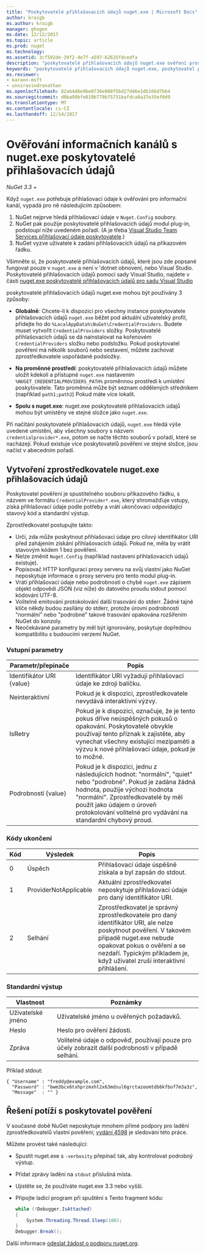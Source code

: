 ```yaml
---
title: "Poskytovatelé přihlašovacích údajů nuget.exe | Microsoft Docs"
author: kraigb
ms.author: kraigb
manager: ghogen
ms.date: 12/12/2017
ms.topic: article
ms.prod: nuget
ms.technology: 
ms.assetid: 3cf592de-39f2-4e7f-a597-62635fdcedfa
description: "poskytovatelé přihlašovacích údajů nuget.exe ověření prostřednictvím informačního kanálu a jsou implementované jako příkazového řádku spustitelné soubory, které dodržují konvence konkrétní prostředí."
keywords: "poskytovatelé přihlašovacích údajů nuget.exe, poskytovatel pověření rozhraní API, ověřování pomocí informačního kanálu, ověřování pomocí Galerie"
ms.reviewer:
- karann-msft
- unniravindranathan
ms.openlocfilehash: 82ab4d6e9be0736e008f5bd27d46e1db166d7bb4
ms.sourcegitcommit: d0ba99bfe019b779b75731bafdca8a37e35ef0d9
ms.translationtype: MT
ms.contentlocale: cs-CZ
ms.lasthandoff: 12/14/2017
---
```

# <a name="authenticating-feeds-with-nugetexe-credential-providers"></a>Ověřování informačních kanálů s nuget.exe poskytovatelé přihlašovacích údajů

*NuGet 3.3 +*

Když `nuget.exe` potřebuje přihlašovací údaje k ověřování pro informační kanál, vypadá pro ně následujícím způsobem:

1. NuGet nejprve hledá přihlašovací údaje v `Nuget.Config` soubory.
1. NuGet pak použije poskytovatelé přihlašovacích údajů modul plug-in, podstoupí níže uvedeném pořadí. (A je třeba [Visual Studio Team Services přihlašovací údaje poskytovatele](https://www.visualstudio.com/docs/package/get-started/nuget/auth#vsts-credential-provider).)
1. NuGet vyzve uživatele k zadání přihlašovacích údajů na příkazovém řádku.

Všimněte si, že poskytovatelé přihlašovacích údajů, které jsou zde popsané fungovat pouze v `nuget.exe` a není v 'dotnet obnovení, nebo Visual Studio. Poskytovatelé přihlašovacích údajů pomocí sady Visual Studio, najdete v části [nuget.exe poskytovatelé přihlašovacích údajů pro sadu Visual Studio](nuget-credential-providers-for-visual-studio.md)

poskytovatelé přihlašovacích údajů nuget.exe mohou být používány 3 způsoby:

- **Globálně**: Chcete-li k dispozici pro všechny instance poskytovatele přihlašovacích údajů `nuget.exe` běžet pod aktuální uživatelský profil, přidejte ho do `%LocalAppData%\NuGet\CredentialProviders`. Budete muset vytvořit `CredentialProviders` složky. Poskytovatelé přihlašovacích údajů se dá nainstalovat na kořenovém `CredentialProviders` složku nebo podsložku. Pokud poskytovatel pověření má několik souborů nebo sestavení, můžete zachovat zprostředkovatele uspořádané podsložky.

- **Na proměnné prostředí**: poskytovatelé přihlašovacích údajů můžete uložit kdekoli a přístupné `nuget.exe` nastavením `%NUGET_CREDENTIALPROVIDERS_PATH%` proměnnou prostředí k umístění poskytovatele. Tato proměnná může být seznam oddělených středníkem (například `path1;path2`) Pokud máte více lokalit.

- **Spolu s nuget.exe**: nuget.exe poskytovatelé přihlašovacích údajů mohou být umístěny ve stejné složce jako `nuget.exe`.

Při načítání poskytovatelé přihlašovacích údajů, `nuget.exe` hledá výše uvedené umístění, aby všechny soubory s názvem `credentialprovider*.exe`, potom se načte těchto souborů v pořadí, které se nacházejí. Pokud existuje více poskytovatelů pověření ve stejné složce, jsou načíst v abecedním pořadí.

## <a name="creating-a-nugetexe-credential-provider"></a>Vytvoření zprostředkovatele nuget.exe přihlašovacích údajů

Poskytovatel pověření je spustitelného souboru příkazového řádku, s názvem ve formátu `CredentialProvider*.exe`, který shromažďuje vstupy, získá přihlašovací údaje podle potřeby a vrátí ukončovací odpovídající stavový kód a standardní výstup.

Zprostředkovatel postupujte takto:

- Určí, zda může poskytnout přihlašovací údaje pro cílový identifikátor URI před zahájením získání přihlašovacích údajů. Pokud ne, měla by vrátit stavovým kódem 1 bez pověření.
- Nelze změnit `Nuget.Config` (například nastavení přihlašovacích údajů existuje).
- Popisovač HTTP konfiguraci proxy serveru na svůj vlastní jako NuGet neposkytuje informace o proxy serveru pro tento modul plug-in.
- Vrátí přihlašovací údaje nebo podrobnosti o chybě `nuget.exe` zápisem objekt odpovědi JSON (viz níže) do datového proudu stdout pomocí kódování UTF-8.
- Volitelně emitování protokolování další trasování do stderr. Žádné tajné klíče někdy budou zasílány do stderr, protože úrovni podrobností "normální" nebo "podrobné" takové trasování opakována rozšířením NuGet do konzoly.
- Neočekávané parametry by měl být ignorovány, poskytuje dopřednou kompatibilitu s budoucími verzemi NuGet.

### <a name="input-parameters"></a>Vstupní parametry

| Parametr/přepínače |Popis|
|----------------|-----------|
| Identifikátor URI {value} | Identifikátor URI vyžadují přihlašovací údaje ke zdroji balíčku.|
| Neinteraktivní | Pokud je k dispozici, zprostředkovatele nevydává interaktivní výzvy. |
| IsRetry | Pokud je k dispozici, označuje, že je tento pokus dříve neúspěšných pokusů o opakování. Poskytovatelé obvykle používají tento příznak k zajistěte, aby vynechat všechny existující mezipaměti a výzvu k nové přihlašovací údaje, pokud je to možné.|
| Podrobností {value} | Pokud je k dispozici, jednu z následujících hodnot: "normální", "quiet" nebo "podrobné". Pokud je zadána žádná hodnota, použije výchozí hodnota "normální". Zprostředkovatelé by měl použít jako údajem o úroveň protokolování volitelné pro vydávání na standardní chybový proud. |

### <a name="exit-codes"></a>Kódy ukončení

| Kód |Výsledek | Popis |
|----------------|-----------|-----------|
| 0 | Úspěch | Přihlašovací údaje úspěšně získala a byl zapsán do stdout.|
| 1 | ProviderNotApplicable | Aktuální zprostředkovatel neposkytuje přihlašovací údaje pro daný identifikátor URI.|
| 2 | Selhání | Zprostředkovatel je správný zprostředkovatele pro daný identifikátor URI, ale nelze poskytnout pověření. V takovém případě nuget.exe nebude opakovat pokus o ověření a se nezdaří. Typickým příkladem je, když uživatel zruší interaktivní přihlášení. |

### <a name="standard-output"></a>Standardní výstup

| Vlastnost |Poznámky|
|----------------|-----------|
| Uživatelské jméno | Uživatelské jméno u ověřených požadavků.|
| Heslo | Heslo pro ověření žádosti.|
| Zpráva | Volitelné údaje o odpověď, používají pouze pro účely zobrazit další podrobnosti v případě selhání. |

Příklad stdout:

    { "Username" : "freddy@example.com",
      "Password" : "bwm3bcx6txhprzmxhl2x63mdsul6grctazoomtdb6kfbof7m3a3z",
      "Message"  : "" }

## <a name="troubleshooting-a-credential-provider"></a>Řešení potíží s poskytovatel pověření

V současné době NuGet neposkytuje mnohem přímé podpory pro ladění zprostředkovatelů vlastní pověření; [vydání 4598](https://github.com/NuGet/Home/issues/4598) je sledování této práce.

Můžete provést také následující:

- Spustit nuget.exe s `-verbosity` přepínač tak, aby kontrolovat podrobný výstup.
- Přidat zprávy ladění na `stdout` příslušná místa.
- Ujistěte se, že používáte nuget.exe 3.3 nebo vyšší.
- Připojte ladicí program při spuštění s Tento fragment kódu:

    ```cs
    while (!Debugger.IsAttached)
    {
        System.Threading.Thread.Sleep(100);
    }
    Debugger.Break();
    ```

Další informace [odeslat žádost o podporu nuget.org](https://www.nuget.org/policies/Contact).
